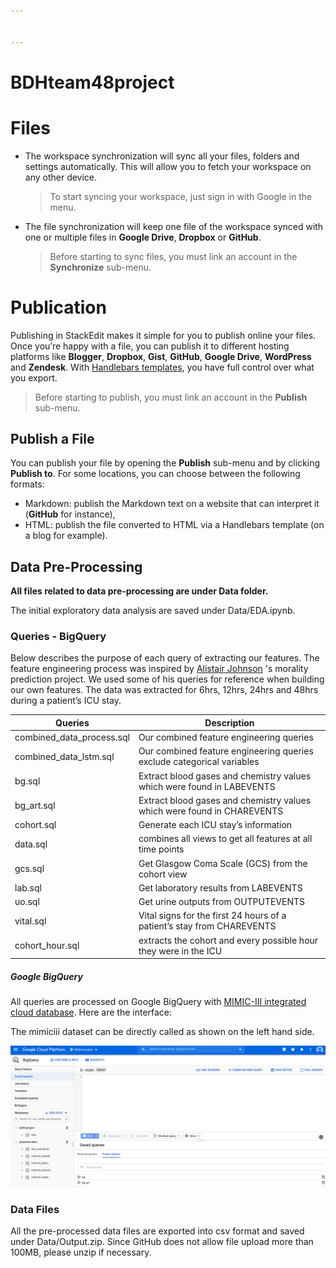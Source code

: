 ```yaml
---


---
```


<h1 id="bdhteam48project">BDHteam48project</h1>
<h1 id="files">Files</h1>
<ul>
<li>
<p>The workspace synchronization will sync all your files, folders and settings automatically. This will allow you to fetch your workspace on any other device.</p>
<blockquote>
<p>To start syncing your workspace, just sign in with Google in the menu.</p>
</blockquote>
</li>
<li>
<p>The file synchronization will keep one file of the workspace synced with one or multiple files in <strong>Google Drive</strong>, <strong>Dropbox</strong> or <strong>GitHub</strong>.</p>
<blockquote>
<p>Before starting to sync files, you must link an account in the <strong>Synchronize</strong> sub-menu.</p>
</blockquote>
</li>
</ul>
<h1 id="publication">Publication</h1>
<p>Publishing in StackEdit makes it simple for you to publish online your files. Once you’re happy with a file, you can publish it to different hosting platforms like <strong>Blogger</strong>, <strong>Dropbox</strong>, <strong>Gist</strong>, <strong>GitHub</strong>, <strong>Google Drive</strong>, <strong>WordPress</strong> and <strong>Zendesk</strong>. With <a href="http://handlebarsjs.com/">Handlebars templates</a>, you have full control over what you export.</p>
<blockquote>
<p>Before starting to publish, you must link an account in the <strong>Publish</strong> sub-menu.</p>
</blockquote>
<h2 id="publish-a-file">Publish a File</h2>
<p>You can publish your file by opening the <strong>Publish</strong> sub-menu and by clicking <strong>Publish to</strong>. For some locations, you can choose between the following formats:</p>
<ul>
<li>Markdown: publish the Markdown text on a website that can interpret it (<strong>GitHub</strong> for instance),</li>
<li>HTML: publish the file converted to HTML via a Handlebars template (on a blog for example).</li>
</ul>
<h2 id="data-pre-processing">Data Pre-Processing</h2>
<p><strong>All files related to data pre-processing are under Data folder.</strong></p>
<p>The initial exploratory data analysis are saved under Data/EDA.ipynb.</p>
<h3 id="queries---bigquery">Queries - BigQuery</h3>
<p>Below describes the purpose of each query of extracting our features. The feature engineering process was inspired by <a href="https://github.com/alistairewj/mortality-prediction/tree/master/queries">Alistair Johnson</a> 's morality prediction project. We used some of his queries for reference when building our own features. The data was extracted for 6hrs, 12hrs, 24hrs and 48hrs during a patient’s ICU stay.</p>

<table>
<thead>
<tr>
<th>Queries</th>
<th>Description</th>
</tr>
</thead>
<tbody>
<tr>
<td>combined_data_process.sql</td>
<td>Our combined feature engineering queries</td>
</tr>
<tr>
<td>combined_data_lstm.sql</td>
<td>Our combined feature engineering queries exclude categorical variables</td>
</tr>
<tr>
<td>bg.sql</td>
<td>Extract blood gases and chemistry values which were found in LABEVENTS</td>
</tr>
<tr>
<td>bg_art.sql</td>
<td>Extract blood gases and chemistry values which were found in CHAREVENTS</td>
</tr>
<tr>
<td>cohort.sql</td>
<td>Generate each ICU stay’s information</td>
</tr>
<tr>
<td>data.sql</td>
<td>combines all views to get all features at all time points</td>
</tr>
<tr>
<td>gcs.sql</td>
<td>Get Glasgow Coma Scale (GCS) from the cohort view</td>
</tr>
<tr>
<td>lab.sql</td>
<td>Get laboratory results from LABEVENTS</td>
</tr>
<tr>
<td>uo.sql</td>
<td>Get urine outputs from OUTPUTEVENTS</td>
</tr>
<tr>
<td>vital.sql</td>
<td>Vital signs for the first 24 hours of a patient’s stay from CHAREVENTS</td>
</tr>
<tr>
<td>cohort_hour.sql</td>
<td>extracts the cohort and every possible hour they were in the ICU</td>
</tr>
</tbody>
</table><h5 id="google-bigquery">Google BigQuery</h5>
<p>All queries are processed on Google BigQuery with <a href="https://mimic.physionet.org/tutorials/intro-to-mimic-iii-bq/">MIMIC-III integrated cloud database</a>. Here are the interface:</p>
<p>The mimiciii dataset can be directly called as shown on the left hand side.</p>
<p><img src="bigquery.png" alt="BQ"></p>
<h3 id="data-files">Data Files</h3>
<p>All the pre-processed data files are exported into csv format and saved under Data/Output.zip. Since GitHub does not allow file upload more than 100MB, please unzip if necessary.</p>

